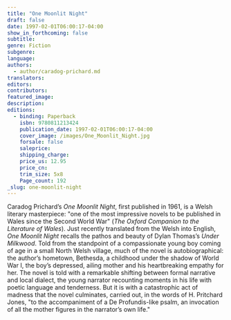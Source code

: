 ```yaml
---
title: "One Moonlit Night"
draft: false
date: 1997-02-01T06:00:17-04:00
show_in_forthcoming: false
subtitle:
genre: Fiction
subgenre:
language:
authors:
  - author/caradog-prichard.md
translators:
editors:
contributors:
featured_image:
description:
editions:
  - binding: Paperback
    isbn: 9780811213424
    publication_date: 1997-02-01T06:00:17-04:00
    cover_image: /images/One_Moonlit_Night.jpg
    forsale: false
    saleprice:
    shipping_charge:
    price_us: 12.95
    price_cn:
    trim_size: 5x8
    Page_count: 192
_slug: one-moonlit-night
---
```


Caradog Prichard’s _One Moonlit Night_, first published in 1961, is a Welsh literary masterpiece: "one of the most impressive novels to be published in Wales since the Second World War" (_The Oxford Companion to the Literature of Wales_). Just recently translated from the Welsh into English, _One Moonlit Night_ recalls the pathos and beauty of Dylan Thomas’s _Under Milkwood_. Told from the standpoint of a compassionate young boy coming of age in a small North Welsh village, much of the novel is autobiographical: the author’s hometown, Bethesda, a childhood under the shadow of World War I, the boy’s depressed, ailing mother and his heartbreaking empathy for her. The novel is told with a remarkable shifting between formal narrative and local dialect, the young narrator recounting moments in his life with poetic language and tenderness. But it is with a catastrophic act of madness that the novel culminates, carried out, in the words of H. Pritchard Jones, "to the accompaniment of a De Profundis-like psalm, an invocation of all the mother figures in the narrator’s own life."

